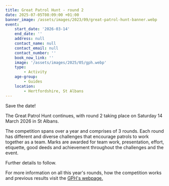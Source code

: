 ```yaml
---
title: Great Patrol Hunt - round 2
date: 2025-07-05T08:09:00 +01:00
banner_image: /assets/images/2023/09/great-patrol-hunt-banner.webp
event:
    start_date: '2026-03-14'
    end_date: ''
    address: null
    contact_name: null
    contact_email: null
    contact_number: ''
    book_now_link: ''
    image: '/assets/images/2025/05/gph.webp'
    type:
        - Activity
    age-group:
        - Guides
    location:
        - Hertfordshire, St Albans
---
```

Save the date!

The Great Patrol Hunt continues, with round 2 taking place on Saturday 14 March 2026 in St Albans.

The competition spans over a year and comprises of 3 rounds. Each round has different and diverse challenges that encourage patrols to work together as a team. Marks are awarded for team work, presentation, effort, etiquette, good deeds and achievement throughout the challenges and the event.

Further details to follow.

For more information on all this year's rounds, how the competition works and previous results visit the [GPH's webpage.](/great-patrol-hunt/)
